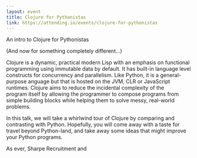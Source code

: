 ```yaml
---
layout: event
title: Clojure for Pythonistas
link: https://attending.io/events/clojure-for-pythonistas
---
```


An intro to Clojure for Pythonistas

(And now for something completely different...)

Clojure is a dynamic, practical modern Lisp with an emphasis on functional
programming using immutable data by default. It has built-in language level
constructs for concurrency and parallelism. Like Python, it is a general-purpose
anguage but that is hosted on the JVM, CLR or JavaScript runtimes. Clojure aims
to reduce the incidental complexity of the program itself by allowing the
programmer to compose programs from simple building blocks while helping them to
solve messy, real-world problems.

In this talk, we will take a whirlwind tour of Clojure by comparing and
contrasting with Python. Hopefully, you will come away with a taste for travel
beyond Python-land, and take away some ideas that might improve your Python
programs.

As ever, Sharpe Recruitment and
